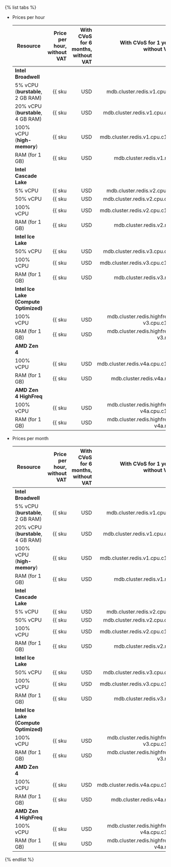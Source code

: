 {% list tabs %}

- Prices per hour

   | Resource | Price per hour,<br>without VAT | With CVoS for 6 months,<br>without VAT | With CVoS for 1 year,<br>without VAT |
   |------------------------------------|---------------------------------------------------:|--------------------------------------------------------------------------------:|--------------------------------------------------------------------------------:|
   | **Intel Broadwell** |
   | 5% vCPU (**burstable**, 2 GB RAM) | {{ sku|USD|mdb.cluster.redis.v1.cpu.c5|string }} | − | − |
   | 20% vCPU (**burstable**, 4 GB RAM) | {{ sku|USD|mdb.cluster.redis.v1.cpu.c20|string }} | − | − |
   | 100% vCPU (**high-memory**) | {{ sku|USD|mdb.cluster.redis.v1.cpu.c100|string }} | − | − |
   | RAM (for 1 GB) | {{ sku|USD|mdb.cluster.redis.v1.ram|string }} | − | − |
   | **Intel Cascade Lake** |
   | 5% vCPU | {{ sku|USD|mdb.cluster.redis.v2.cpu.c5|string }} | − | − |
   | 50% vCPU | {{ sku|USD|mdb.cluster.redis.v2.cpu.c50|string }} | − | − |
   | 100% vCPU | {{ sku|USD|mdb.cluster.redis.v2.cpu.c100|string }} | {{ sku|USD|v1.commitment.selfcheckout.m6.mdb.redis.cpu.c100.v2|string }} (-15%) | {{ sku|USD|v1.commitment.selfcheckout.y1.mdb.redis.cpu.c100.v2|string }} (-22%) |
   | RAM (for 1 GB) | {{ sku|USD|mdb.cluster.redis.v2.ram|string }} | {{ sku|USD|v1.commitment.selfcheckout.m6.mdb.redis.ram.v2|string }} (-15%) | {{ sku|USD|v1.commitment.selfcheckout.y1.mdb.redis.ram.v2|string }} (-22%) |
   | **Intel Ice Lake** |
   | 50% vCPU | {{ sku|USD|mdb.cluster.redis.v3.cpu.c50|string }} | − | − |
   | 100% vCPU | {{ sku|USD|mdb.cluster.redis.v3.cpu.c100|string }} | {{ sku|USD|v1.commitment.selfcheckout.m6.mdb.redis.cpu.c100.v3|string }} (-15%) | {{ sku|USD|v1.commitment.selfcheckout.y1.mdb.redis.cpu.c100.v3|string }} (-22%) |
   | RAM (for 1 GB) | {{ sku|USD|mdb.cluster.redis.v3.ram|string }} | {{ sku|USD|v1.commitment.selfcheckout.m6.mdb.redis.ram.v3|string }} (-15%) | {{ sku|USD|v1.commitment.selfcheckout.y1.mdb.redis.ram.v3|string }} (-22%) |
   | **Intel Ice Lake (Compute Optimized)** |
   | 100% vCPU | {{ sku|USD|mdb.cluster.redis.highfreq-v3.cpu.c100|string }} | − | − |
   | RAM (for 1 GB) | {{ sku|USD|mdb.cluster.redis.highfreq-v3.ram|string }} | − | − |
   | **AMD Zen 4** |
   | 100% vCPU | {{ sku|USD|mdb.cluster.redis.v4a.cpu.c100|string }} | {{ sku|USD|v1.commitment.selfcheckout.m6.mdb.redis.cpu.c100.v4a|string }} (-15%) | {{ sku|USD|v1.commitment.selfcheckout.y1.mdb.redis.cpu.c100.v4a|string }} (-22%) |
   | RAM (for 1 GB) | {{ sku|USD|mdb.cluster.redis.v4a.ram|string }} | {{ sku|USD|v1.commitment.selfcheckout.m6.mdb.redis.ram.v4a|string }} (-15%) | {{ sku|USD|v1.commitment.selfcheckout.y1.mdb.redis.ram.v4a|string }} (-22%) |
   | **AMD Zen 4 HighFreq** |
   | 100% vCPU | {{ sku|USD|mdb.cluster.redis.highfreq-v4a.cpu.c100|string }} | − | − |
   | RAM (for 1 GB) | {{ sku|USD|mdb.cluster.redis.highfreq-v4a.ram|string }} | − | − |

- Prices per month

   | Resource | Price per hour,<br>without VAT | With CVoS for 6 months,<br>without VAT | With CVoS for 1 year,<br>without VAT |
   |------------------------------------|---------------------------------------------------------:|--------------------------------------------------------------------------------------:|--------------------------------------------------------------------------------------:|
   | **Intel Broadwell** |
   | 5% vCPU (**burstable**, 2 GB RAM) | {{ sku|USD|mdb.cluster.redis.v1.cpu.c5|month|string }} | − | − |
   | 20% vCPU (**burstable**, 4 GB RAM) | {{ sku|USD|mdb.cluster.redis.v1.cpu.c20|month|string }} | − | − |
   | 100% vCPU (**high-memory**) | {{ sku|USD|mdb.cluster.redis.v1.cpu.c100|month|string }} | − | − |
   | RAM (for 1 GB) | {{ sku|USD|mdb.cluster.redis.v1.ram|month|string }} | − | − |
   | **Intel Cascade Lake** |
   | 5% vCPU | {{ sku|USD|mdb.cluster.redis.v2.cpu.c5|month|string }} | − | − |
   | 50% vCPU | {{ sku|USD|mdb.cluster.redis.v2.cpu.c50|month|string }} | − | − |
   | 100% vCPU | {{ sku|USD|mdb.cluster.redis.v2.cpu.c100|month|string }} | {{ sku|USD|v1.commitment.selfcheckout.m6.mdb.redis.cpu.c100.v2|month|string }} (-15%) | {{ sku|USD|v1.commitment.selfcheckout.y1.mdb.redis.cpu.c100.v2|month|string }} (-22%) |
   | RAM (for 1 GB) | {{ sku|USD|mdb.cluster.redis.v2.ram|month|string }} | {{ sku|USD|v1.commitment.selfcheckout.m6.mdb.redis.ram.v2|month|string }} (-15%) | {{ sku|USD|v1.commitment.selfcheckout.y1.mdb.redis.ram.v2|month|string }} (-22%) |
   | **Intel Ice Lake** |
   | 50% vCPU | {{ sku|USD|mdb.cluster.redis.v3.cpu.c50|month|string }} | − | − |
   | 100% vCPU | {{ sku|USD|mdb.cluster.redis.v3.cpu.c100|month|string }} | {{ sku|USD|v1.commitment.selfcheckout.m6.mdb.redis.cpu.c100.v3|month|string }} (-15%) | {{ sku|USD|v1.commitment.selfcheckout.y1.mdb.redis.cpu.c100.v3|month|string }} (-22%) |
   | RAM (for 1 GB) | {{ sku|USD|mdb.cluster.redis.v3.ram|month|string }} | {{ sku|USD|v1.commitment.selfcheckout.m6.mdb.redis.ram.v3|month|string }} (-15%) | {{ sku|USD|v1.commitment.selfcheckout.y1.mdb.redis.ram.v3|month|string }} (-22%) |
   | **Intel Ice Lake (Compute Optimized)** |
   | 100% vCPU | {{ sku|USD|mdb.cluster.redis.highfreq-v3.cpu.c100|month|string }} | − | − |
   | RAM (for 1 GB) | {{ sku|USD|mdb.cluster.redis.highfreq-v3.ram|month|string }} | − | − |
   | **AMD Zen 4** |
   | 100% vCPU | {{ sku|USD|mdb.cluster.redis.v4a.cpu.c100|month|string }} | {{ sku|USD|v1.commitment.selfcheckout.m6.mdb.redis.cpu.c100.v4a|month|string }} (-15%) | {{ sku|USD|v1.commitment.selfcheckout.y1.mdb.redis.cpu.c100.v4a|month|string }} (-22%) |
   | RAM (for 1 GB) | {{ sku|USD|mdb.cluster.redis.v4a.ram|month|string }} | {{ sku|USD|v1.commitment.selfcheckout.m6.mdb.redis.ram.v4a|month|string }} (-15%) | {{ sku|USD|v1.commitment.selfcheckout.y1.mdb.redis.ram.v4a|month|string }} (-22%) |
   | **AMD Zen 4 HighFreq** |
   | 100% vCPU | {{ sku|USD|mdb.cluster.redis.highfreq-v4a.cpu.c100|month|string }} | − | − |
   | RAM (for 1 GB) | {{ sku|USD|mdb.cluster.redis.highfreq-v4a.ram|month|string }} | − | − |

{% endlist %}
